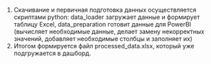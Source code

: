 1. Скачивание и первичная подготовка данных осуществляется скриптами python: data_loader загружает данные и формирует таблицу Excel, data_preparation готовит данные для PowerBI (вычисляет необходимые данные, делает замену некорректных значений, добавляет необходимые столбцы и заполняет их)
2. Итогом формируется файл processed_data.xlsx, который уже подгружается в дашборд. 